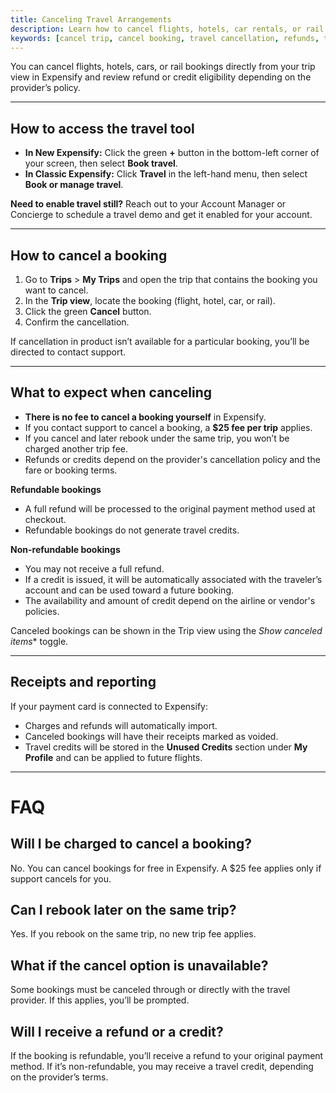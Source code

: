 ```yaml
---
title: Canceling Travel Arrangements
description: Learn how to cancel flights, hotels, car rentals, or rail bookings directly in Expensify, and what to expect when doing so.
keywords: [cancel trip, cancel booking, travel cancellation, refunds, travel credits, expensify travel, classic, new expensify]
---
```



You can cancel flights, hotels, cars, or rail bookings directly from your trip view in Expensify and review refund or credit eligibility depending on the provider’s policy.

---

## How to access the travel tool

- **In New Expensify:** Click the green **+** button in the bottom-left corner of your screen, then select **Book travel**.
- **In Classic Expensify:** Click **Travel** in the left-hand menu, then select **Book or manage travel**.

**Need to enable travel still?** Reach out to your Account Manager or Concierge to schedule a travel demo and get it enabled for your account.

---

## How to cancel a booking

1. Go to **Trips** > **My Trips** and open the trip that contains the booking you want to cancel.
2. In the **Trip view**, locate the booking (flight, hotel, car, or rail).
3. Click the green **Cancel** button.
5. Confirm the cancellation.

If cancellation in product isn’t available for a particular booking, you’ll be directed to contact support.

---

## What to expect when canceling

- **There is no fee to cancel a booking yourself** in Expensify.
- If you contact support to cancel a booking, a **$25 fee per trip** applies.
- If you cancel and later rebook under the same trip, you won’t be charged another trip fee.
- Refunds or credits depend on the provider's cancellation policy and the fare or booking terms.

**Refundable bookings**  
- A full refund will be processed to the original payment method used at checkout.
- Refundable bookings do not generate travel credits.

**Non-refundable bookings**  
- You may not receive a full refund.
- If a credit is issued, it will be automatically associated with the traveler’s account and can be used toward a future booking.
- The availability and amount of credit depend on the airline or vendor's policies.

Canceled bookings can be shown in the Trip view using the *Show canceled items** toggle.

---

## Receipts and reporting

If your payment card is connected to Expensify:
- Charges and refunds will automatically import.
- Canceled bookings will have their receipts marked as voided.
- Travel credits will be stored in the **Unused Credits** section under **My Profile** and can be applied to future flights.

---

# FAQ

## Will I be charged to cancel a booking?
No. You can cancel bookings for free in Expensify. A $25 fee applies only if support cancels for you.

## Can I rebook later on the same trip?
Yes. If you rebook on the same trip, no new trip fee applies.

## What if the cancel option is unavailable?
Some bookings must be canceled through or directly with the travel provider. If this applies, you’ll be prompted.

## Will I receive a refund or a credit?
If the booking is refundable, you’ll receive a refund to your original payment method. If it’s non-refundable, you may receive a travel credit, depending on the provider’s terms.


